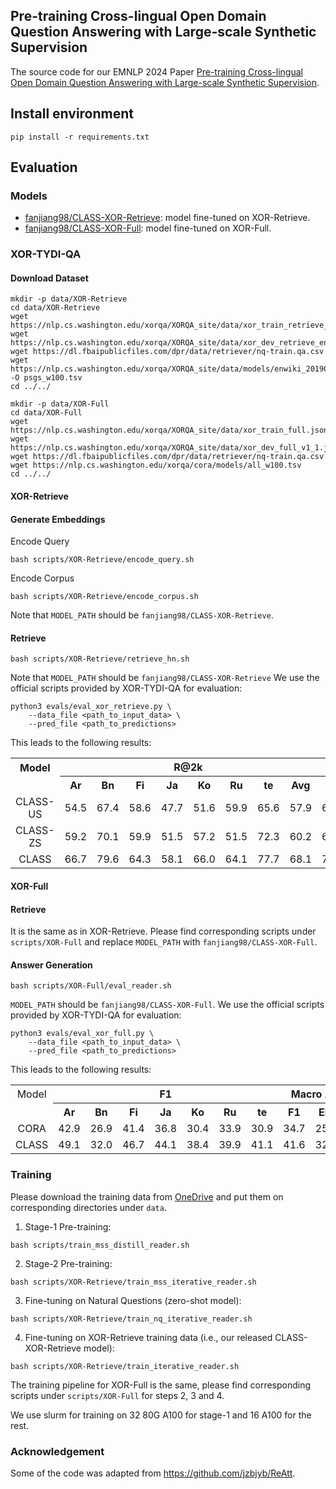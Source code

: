 ## Pre-training Cross-lingual Open Domain Question Answering with Large-scale Synthetic Supervision
The source code for our EMNLP 2024 Paper [Pre-training Cross-lingual Open Domain Question Answering with Large-scale Synthetic Supervision](https://arxiv.org/abs/2402.16508).

## Install environment
```shell
pip install -r requirements.txt
```

## Evaluation
### Models
- [fanjiang98/CLASS-XOR-Retrieve](https://huggingface.co/fanjiang98/CLASS-XOR-Retrieve): model fine-tuned on XOR-Retrieve.
- [fanjiang98/CLASS-XOR-Full](https://huggingface.co/fanjiang98/CLASS-XOR-Full): model fine-tuned on XOR-Full.
### XOR-TYDI-QA
#### Download Dataset
```shell
mkdir -p data/XOR-Retrieve
cd data/XOR-Retrieve
wget https://nlp.cs.washington.edu/xorqa/XORQA_site/data/xor_train_retrieve_eng_span.jsonl
wget https://nlp.cs.washington.edu/xorqa/XORQA_site/data/xor_dev_retrieve_eng_span_v1_1.jsonl
wget https://dl.fbaipublicfiles.com/dpr/data/retriever/nq-train.qa.csv
wget https://nlp.cs.washington.edu/xorqa/XORQA_site/data/models/enwiki_20190201_w100.tsv -O psgs_w100.tsv
cd ../../

mkdir -p data/XOR-Full
cd data/XOR-Full
wget https://nlp.cs.washington.edu/xorqa/XORQA_site/data/xor_train_full.jsonl
wget https://nlp.cs.washington.edu/xorqa/XORQA_site/data/xor_dev_full_v1_1.jsonl
wget https://dl.fbaipublicfiles.com/dpr/data/retriever/nq-train.qa.csv
wget https://nlp.cs.washington.edu/xorqa/cora/models/all_w100.tsv
cd ../../
```

#### XOR-Retrieve
#### Generate Embeddings
Encode Query
```shell
bash scripts/XOR-Retrieve/encode_query.sh
```
Encode Corpus
```shell
bash scripts/XOR-Retrieve/encode_corpus.sh
```
Note that ```MODEL_PATH``` should be ```fanjiang98/CLASS-XOR-Retrieve```.
#### Retrieve
```shell
bash scripts/XOR-Retrieve/retrieve_hn.sh
```
Note that ```MODEL_PATH``` should be ```fanjiang98/CLASS-XOR-Retrieve```
We use the official scripts provided by XOR-TYDI-QA for evaluation:
```shell
python3 evals/eval_xor_retrieve.py \
    --data_file <path_to_input_data> \
    --pred_file <path_to_predictions>
```
This leads to the following results:

<table style="text-align: center;">
  <tr>
    <th>Model</th>
    <th colspan="8">R@2k</th>
    <th colspan="8">R@5k</th>
  </tr>
  <tr>
      <td></td>
      <th>Ar</th>
      <th>Bn</th>
      <th>Fi</th>
      <th>Ja</th>
      <th>Ko</th>
      <th>Ru</th>
      <th>te</th>
      <th>Avg</th>
      <th>Ar</th>
      <th>Bn</th>
      <th>Fi</th>
      <th>Ja</th>
      <th>Ko</th>
      <th>Ru</th>
      <th>te</th>
      <th>Avg</th>
  </tr>
  <tr>
      <td>CLASS-US</td>
      <td>54.5</td>
      <td>67.4</td>
      <td>58.6</td>
      <td>47.7</td>
      <td>51.6</td>
      <td>59.9</td>
      <td>65.6</td>
      <td>57.9</td>
      <td>64.8</td>
      <td>73.0</td>
      <td>64.7</td>
      <td>57.3</td>
      <td>58.6</td>
      <td>67.9</td>
      <td>70.6</td>
      <td>65.3</td>
  </tr>
  <tr>
      <td>CLASS-ZS</td>
      <td>59.2</td>
      <td>70.1</td>
      <td>59.9</td>
      <td>51.5</td>
      <td>57.2</td>
      <td>51.5</td>
      <td>72.3</td>
      <td>60.2</td>
      <td>66.7</td>
      <td>78.6</td>
      <td>66.6</td>
      <td>60.2</td>
      <td>63.2</td>
      <td>58.2</td>
      <td>78.2</td>
      <td>67.4</td>
  </tr>
  <tr>
      <td>CLASS</td>
      <td>66.7</td>
      <td>79.6</td>
      <td>64.3</td>
      <td>58.1</td>
      <td>66.0</td>
      <td>64.1</td>
      <td>77.7</td>
      <td>68.1</td>
      <td>70.6</td>
      <td>84.9</td>
      <td>71.0</td>
      <td>66.0</td>
      <td>72.6</td>
      <td>70.0</td>
      <td>81.9</td>
      <td>73.9</td>
  </tr>
</table>

#### XOR-Full
#### Retrieve
It is the same as in XOR-Retrieve. Please find corresponding scripts under ```scripts/XOR-Full``` and replace ```MODEL_PATH``` with ```fanjiang98/CLASS-XOR-Full```.

#### Answer Generation
```shell
bash scripts/XOR-Full/eval_reader.sh
```
```MODEL_PATH``` should be ```fanjiang98/CLASS-XOR-Full```. We use the official scripts provided by XOR-TYDI-QA for evaluation:
```shell
python3 evals/eval_xor_full.py \
    --data_file <path_to_input_data> \
    --pred_file <path_to_predictions>
```

This leads to the following results:

<table style="margin-left: auto; margin-right: auto; text-align: center;">
  <tr>
    <td>Model</td>
    <th colspan="7">F1</th>
    <th colspan="3">Macro Average</th>
  </tr>
  <tr>
      <td></td>
      <th>Ar</th>
      <th>Bn</th>
      <th>Fi</th>
      <th>Ja</th>
      <th>Ko</th>
      <th>Ru</th>
      <th>te</th>
      <th>F1</th>
      <th>EM</th>
      <th>BLEU</th>
  </tr>
  <tr>
      <td>CORA</td>
      <td>42.9</td>
      <td>26.9</td>
      <td>41.4</td>
      <td>36.8</td>
      <td>30.4</td>
      <td>33.9</td>
      <td>30.9</td>
      <td>34.7</td>
      <td>25.8</td>
      <td>23.3</td>
  </tr>
  <tr>
      <td>CLASS</td>
      <td>49.1</td>
      <td>32.0</td>
      <td>46.7</td>
      <td>44.1</td>
      <td>38.4</td>
      <td>39.9</td>
      <td>41.1</td>
      <td>41.6</td>
      <td>32.5</td>
      <td>28.2</td>
  </tr>
</table>

### Training
Please download the training data from [OneDrive](https://unimelbcloud-my.sharepoint.com/:f:/g/personal/jifj_student_unimelb_edu_au/EkkBMU65NG1LvGkBHKpMEvMB3QAlGT599dgL9wDNPCgUWw?e=eMQwHK) and put them on corresponding directories under `data`.

1. Stage-1 Pre-training:
```shell
bash scripts/train_mss_distill_reader.sh
```
2. Stage-2 Pre-training:
```shell
bash scripts/XOR-Retrieve/train_mss_iterative_reader.sh
```
3. Fine-tuning on Natural Questions (zero-shot model):
```shell
bash scripts/XOR-Retrieve/train_nq_iterative_reader.sh
```
4. Fine-tuning on XOR-Retrieve training data (i.e., our released CLASS-XOR-Retrieve model):
```shell
bash scripts/XOR-Retrieve/train_iterative_reader.sh
```
The training pipeline for XOR-Full is the same, please find corresponding scripts under ```scripts/XOR-Full``` for steps 2, 3 and 4.

We use slurm for training on 32 80G A100 for stage-1 and 16 A100 for the rest.

### Acknowledgement
Some of the code was adapted from https://github.com/jzbjyb/ReAtt.
